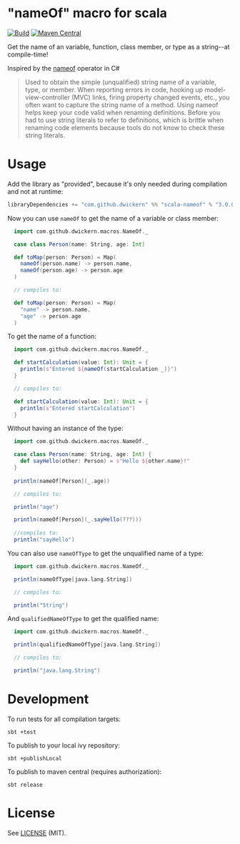 "nameOf" macro for scala
========================

[![Build](https://github.com/dwickern/scala-nameof/workflows/build/badge.svg)](https://github.com/dwickern/scala-nameof/actions)
[![Maven Central](https://maven-badges.herokuapp.com/maven-central/com.github.dwickern/scala-nameof_2.13/badge.svg)](https://maven-badges.herokuapp.com/maven-central/com.github.dwickern/scala-nameof_2.13)

Get the name of an variable, function, class member, or type as a string--at compile-time!

Inspired by the [nameof](https://msdn.microsoft.com/en-us/library/dn986596.aspx) operator in C#

> Used to obtain the simple (unqualified) string name of a variable, type, or member. When reporting errors in code, hooking up model-view-controller (MVC) links, firing property changed events, etc., you often want to capture the string name of a method. Using nameof helps keep your code valid when renaming definitions. Before you had to use string literals to refer to definitions, which is brittle when renaming code elements because tools do not know to check these string literals.

Usage
=====

Add the library as "provided", because it's only needed during compilation and not at runtime:

```sbt
libraryDependencies += "com.github.dwickern" %% "scala-nameof" % "3.0.0" % "provided"
```

Now you can use `nameOf` to get the name of a variable or class member:
```scala mdoc:nest
  import com.github.dwickern.macros.NameOf._

  case class Person(name: String, age: Int)

  def toMap(person: Person) = Map(
    nameOf(person.name) -> person.name,
    nameOf(person.age) -> person.age
  )

  // compiles to:

  def toMap(person: Person) = Map(
    "name" -> person.name,
    "age" -> person.age
  )
```

To get the name of a function:
```scala mdoc:nest
  import com.github.dwickern.macros.NameOf._

  def startCalculation(value: Int): Unit = {
    println(s"Entered ${nameOf(startCalculation _)}")
  }

  // compiles to:

  def startCalculation(value: Int): Unit = {
    println(s"Entered startCalculation")
  }
```

Without having an instance of the type:
```scala mdoc:nest
  import com.github.dwickern.macros.NameOf._

  case class Person(name: String, age: Int) {
    def sayHello(other: Person) = s"Hello ${other.name}!"
  }
  
  println(nameOf[Person](_.age))

  // compiles to:

  println("age")

  println(nameOf[Person](_.sayHello(???)))
  
  //compiles to: 
  println("sayHello")
```

You can also use `nameOfType` to get the unqualified name of a type:
```scala mdoc:nest
  import com.github.dwickern.macros.NameOf._

  println(nameOfType[java.lang.String])

  // compiles to:

  println("String")
```

And `qualifiedNameOfType` to get the qualified name:
```scala mdoc:nest
  import com.github.dwickern.macros.NameOf._

  println(qualifiedNameOfType[java.lang.String])

  // compiles to:

  println("java.lang.String")
```


Development
===========

To run tests for all compilation targets:

    sbt +test

To publish to your local ivy repository:

    sbt +publishLocal

To publish to maven central (requires authorization):

    sbt release


License
=======

See [LICENSE](LICENSE.md) (MIT).
